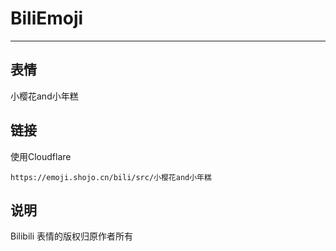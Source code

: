 # BiliEmoji
---
## 表情
小樱花and小年糕
## 链接
使用Cloudflare
```
https://emoji.shojo.cn/bili/src/小樱花and小年糕
```
## 说明
Bilibili 表情的版权归原作者所有
